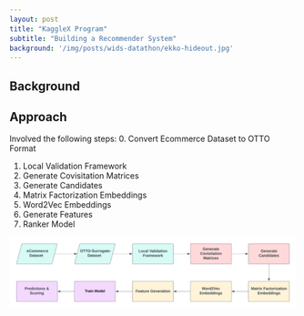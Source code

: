 ```yaml
---
layout: post
title: "KaggleX Program"
subtitle: "Building a Recommender System"
background: '/img/posts/wids-datathon/ekko-hideout.jpg'
---
```


## Background


## Approach 

Involved the following steps: 
0. Convert Ecommerce Dataset to OTTO Format
1. Local Validation Framework
2. Generate Covisitation Matrices
3. Generate Candidates 
4. Matrix Factorization Embeddings  
5. Word2Vec Embeddings
6. Generate Features  
7. Ranker Model  

![Process](\img\posts\kagglex\process-flow.png)